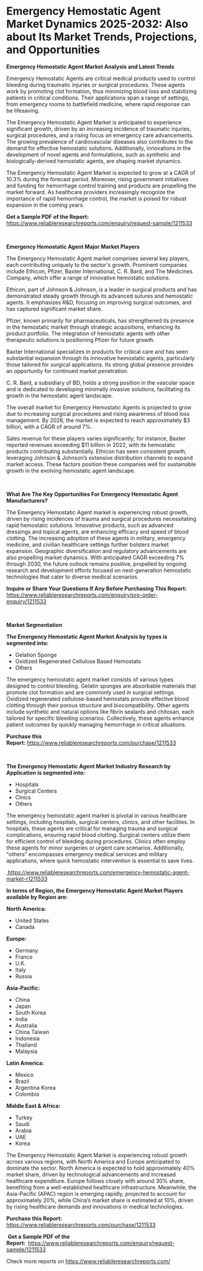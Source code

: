 <p><h1>Emergency Hemostatic Agent Market Dynamics 2025-2032: Also about Its Market Trends, Projections, and Opportunities</h1></p><p><strong>Emergency Hemostatic Agent Market Analysis and Latest Trends</strong></p>
<p><p>Emergency Hemostatic Agents are critical medical products used to control bleeding during traumatic injuries or surgical procedures. These agents work by promoting clot formation, thus minimizing blood loss and stabilizing patients in critical conditions. Their applications span a range of settings, from emergency rooms to battlefield medicine, where rapid response can be lifesaving.</p><p>The Emergency Hemostatic Agent Market is anticipated to experience significant growth, driven by an increasing incidence of traumatic injuries, surgical procedures, and a rising focus on emergency care advancements. The growing prevalence of cardiovascular diseases also contributes to the demand for effective hemostatic solutions. Additionally, innovations in the development of novel agents and formulations, such as synthetic and biologically-derived hemostatic agents, are shaping market dynamics. </p><p>The Emergency Hemostatic Agent Market is expected to grow at a CAGR of 10.3% during the forecast period. Moreover, rising government initiatives and funding for hemorrhage control training and products are propelling the market forward. As healthcare providers increasingly recognize the importance of rapid hemorrhage control, the market is poised for robust expansion in the coming years.</p></p>
<p><strong>Get a Sample PDF of the Report:&nbsp;</strong> <a href="https://www.reliableresearchreports.com/enquiry/request-sample/1211533?utm_campaign=1720&utm_medium=2&utm_source=Github&utm_content=ia&utm_term=24032025&utm_id=emergency-hemostatic-agent">https://www.reliableresearchreports.com/enquiry/request-sample/1211533</a></p>
<p>&nbsp;</p>
<p><strong>Emergency Hemostatic Agent Major Market Players</strong></p>
<p><p>The Emergency Hemostatic Agent market comprises several key players, each contributing uniquely to the sector's growth. Prominent companies include Ethicon, Pfizer, Baxter International, C. R. Bard, and The Medicines Company, which offer a range of innovative hemostatic solutions.</p><p>Ethicon, part of Johnson & Johnson, is a leader in surgical products and has demonstrated steady growth through its advanced sutures and hemostatic agents. It emphasizes R&D, focusing on improving surgical outcomes, and has captured significant market share.</p><p>Pfizer, known primarily for pharmaceuticals, has strengthened its presence in the hemostatic market through strategic acquisitions, enhancing its product portfolio. The integration of hemostatic agents with other therapeutic solutions is positioning Pfizer for future growth.</p><p>Baxter International specializes in products for critical care and has seen substantial expansion through its innovative hemostatic agents, particularly those tailored for surgical applications. Its strong global presence provides an opportunity for continued market penetration.</p><p>C. R. Bard, a subsidiary of BD, holds a strong position in the vascular space and is dedicated to developing minimally invasive solutions, facilitating its growth in the hemostatic agent landscape.</p><p>The overall market for Emergency Hemostatic Agents is projected to grow due to increasing surgical procedures and rising awareness of blood loss management. By 2026, the market is expected to reach approximately $3 billion, with a CAGR of around 7%.</p><p>Sales revenue for these players varies significantly; for instance, Baxter reported revenues exceeding $11 billion in 2022, with its hemostatic products contributing substantially. Ethicon has seen consistent growth, leveraging Johnson & Johnson’s extensive distribution channels to expand market access. These factors position these companies well for sustainable growth in the evolving hemostatic agent landscape.</p></p>
<p>&nbsp;</p>
<p><strong>What Are The Key Opportunities For Emergency Hemostatic Agent Manufacturers?</strong></p>
<p><p>The Emergency Hemostatic Agent market is experiencing robust growth, driven by rising incidences of trauma and surgical procedures necessitating rapid hemostatic solutions. Innovative products, such as advanced dressings and topical agents, are enhancing efficacy and speed of blood clotting. The increasing adoption of these agents in military, emergency medicine, and civilian healthcare settings further bolsters market expansion. Geographic diversification and regulatory advancements are also propelling market dynamics. With anticipated CAGR exceeding 7% through 2030, the future outlook remains positive, propelled by ongoing research and development efforts focused on next-generation hemostatic technologies that cater to diverse medical scenarios.</p></p>
<p><strong>Inquire or Share Your Questions If Any Before Purchasing This Report:</strong> <a href="https://www.reliableresearchreports.com/enquiry/pre-order-enquiry/1211533?utm_campaign=1720&utm_medium=2&utm_source=Github&utm_content=ia&utm_term=24032025&utm_id=emergency-hemostatic-agent">https://www.reliableresearchreports.com/enquiry/pre-order-enquiry/1211533</a></p>
<p>&nbsp;</p>
<p><strong>Market Segmentation</strong></p>
<p><strong>The Emergency Hemostatic Agent Market Analysis by types is segmented into:</strong></p>
<p><ul><li>Gelation Sponge</li><li>Oxidized Regenerated Cellulose Based Hemostats</li><li>Others</li></ul></p>
<p><p>The emergency hemostatic agent market consists of various types designed to control bleeding. Gelatin sponges are absorbable materials that promote clot formation and are commonly used in surgical settings. Oxidized regenerated cellulose-based hemostats provide effective blood clotting through their porous structure and biocompatibility. Other agents include synthetic and natural options like fibrin sealants and chitosan, each tailored for specific bleeding scenarios. Collectively, these agents enhance patient outcomes by quickly managing hemorrhage in critical situations.</p></p>
<p><strong>Purchase this Report:&nbsp;</strong><a href="https://www.reliableresearchreports.com/purchase/1211533?utm_campaign=1720&utm_medium=2&utm_source=Github&utm_content=ia&utm_term=24032025&utm_id=emergency-hemostatic-agent">https://www.reliableresearchreports.com/purchase/1211533</a></p>
<p>&nbsp;</p>
<p><strong>The Emergency Hemostatic Agent Market Industry Research by Application is segmented into:</strong></p>
<p><ul><li>Hospitals</li><li>Surgical Centers</li><li>Clnics</li><li>Others</li></ul></p>
<p><p>The emergency hemostatic agent market is pivotal in various healthcare settings, including hospitals, surgical centers, clinics, and other facilities. In hospitals, these agents are critical for managing trauma and surgical complications, ensuring rapid blood clotting. Surgical centers utilize them for efficient control of bleeding during procedures. Clinics often employ these agents for minor surgeries or urgent care scenarios. Additionally, "others" encompasses emergency medical services and military applications, where quick hemostatic intervention is essential to save lives.</p></p>
<p><a href="https://www.reliableresearchreports.com/emergency-hemostatic-agent-market-r1211533?utm_campaign=1720&utm_medium=2&utm_source=Github&utm_content=ia&utm_term=24032025&utm_id=emergency-hemostatic-agent">&nbsp;https://www.reliableresearchreports.com/emergency-hemostatic-agent-market-r1211533</a></p>
<p><strong>In terms of Region, the Emergency Hemostatic Agent Market Players available by Region are:</strong></p>
<p>
    <p> <strong> North America: </strong>
        <ul>
            <li>United States</li>
            <li>Canada</li>
        </ul>
        </p> 
    <p> <strong> Europe: </strong>
        <ul>
            <li>Germany</li>
            <li>France</li>
            <li>U.K.</li>
            <li>Italy</li>
            <li>Russia</li>
        </ul>
        </p> 
    <p> <strong> Asia-Pacific: </strong>
        <ul>
            <li>China</li>
            <li>Japan</li>
            <li>South Korea</li>
            <li>India</li>
            <li>Australia</li>
            <li>China Taiwan</li>
            <li>Indonesia</li>
            <li>Thailand</li>
            <li>Malaysia</li>
        </ul>
        </p> 
    <p> <strong> Latin America: </strong>
        <ul>
            <li>Mexico</li>
            <li>Brazil</li>
            <li>Argentina Korea</li>
            <li>Colombia</li>
        </ul>
        </p> 
    <p> <strong> Middle East & Africa: </strong>
        <ul>
            <li>Turkey</li>
            <li>Saudi</li>
            <li>Arabia</li>
            <li>UAE</li>
            <li>Korea</li>
        </ul>
    </p>
    </p>
<p><p>The Emergency Hemostatic Agent Market is experiencing robust growth across various regions, with North America and Europe anticipated to dominate the sector. North America is expected to hold approximately 40% market share, driven by technological advancements and increased healthcare expenditure. Europe follows closely with around 30% share, benefiting from a well-established healthcare infrastructure. Meanwhile, the Asia-Pacific (APAC) region is emerging rapidly, projected to account for approximately 20%, while China’s market share is estimated at 10%, driven by rising healthcare demands and innovations in medical technologies.</p></p>
<p><strong>Purchase this Report: </strong><a href="https://www.reliableresearchreports.com/purchase/1211533?utm_campaign=1720&utm_medium=2&utm_source=Github&utm_content=ia&utm_term=24032025&utm_id=emergency-hemostatic-agent">https://www.reliableresearchreports.com/purchase/1211533</a></p>
<p>&nbsp;<strong>Get a Sample PDF of the Report:&nbsp;&nbsp;</strong><a href="https://www.reliableresearchreports.com/enquiry/request-sample/1211533?utm_campaign=1720&utm_medium=2&utm_source=Github&utm_content=ia&utm_term=24032025&utm_id=emergency-hemostatic-agent">https://www.reliableresearchreports.com/enquiry/request-sample/1211533</a></p>
<p><strong></strong></p>
<p>Check more reports on <a href="https://www.reliableresearchreports.com/?utm_campaign=1720&utm_medium=2&utm_source=Github&utm_content=ia&utm_term=24032025&utm_id=emergency-hemostatic-agent">https://www.reliableresearchreports.com/</a></p>